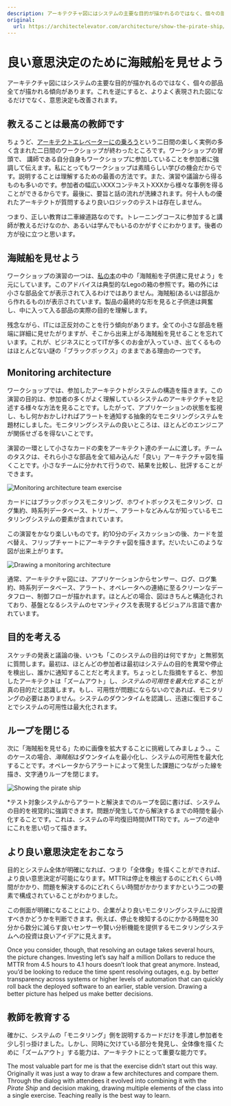 ```yaml
---
description: アーキテクチャ図にはシステムの主要な目的が描かれるのではなく、個々の部品全てが描かれる傾向があります。これを逆にすると、よりよく表現された図になるだけでなく、意思決定も改善されます。
original:
  url: https://architectelevator.com/architecture/show-the-pirate-ship/
---
```


# 良い意思決定のために海賊船を見せよう

アーキテクチャ図にはシステムの主要な目的が描かれるのではなく、個々の部品全てが描かれる傾向があります。これを逆にすると、よりよく表現された図になるだけでなく、意思決定も改善されます。

## 教えることは最高の教師です

ちょうど、[アーキテクトエレベーターにの乗ろう](https://architectelevator.com/workshops)という二日間の楽しく実例の多く含まれた二日間のワークショップが終わったところです。ワークショップの冒頭で、
講師である自分自身もワークショップに参加していることを参加者に強調して伝えます。私にとってもワークショップは素晴らしい学びの機会だからです。説明することは理解するための最善の方法です。また、演習や議論から得るものも多いのです。参加者の幅広いXXXコンテキストXXXから様々な事例を得ることができるからです。最後に、要旨と話の流れが洗練されます。何十人もの優れたアーキテクトが質問するより良いロジックのテストは存在しません。

つまり、正しい教育は二車線道路なのです。トレーニングコースに参加すると講師が教えるだけなのか、あるいは学んでもいるのかがすぐにわかります。後者の方が役に立つと思います。

## 海賊船を見せよう

ワークショップの演習の一つは、[私の本](https://leanpub.com/37things)の中の「海賊船を子供達に見せよう」を元にしています。このアドバイスは典型的なLegoの箱の参照です。箱の外には小さな部品全てが表示されて入るわけではありません。海賊船(あるいは部品から作れるもの)が表示されています。製品の最終的な形を見ると子供達は興奮し、中に入って入る部品の実際の目的を理解します。

残念ながら、ITには正反対のことを行う傾向があります。全ての小さな部品を極端に詳細に見せたがりますが、そこから出来上がる海賊船を見せることを忘れています。これが、ビジネスにとってITが多くのお金が入っていき、出てくるものはほとんどない謎の「ブラックボックス」のままである理由の一つです。

## Monitoring architecture

ワークショップでは、参加したアーキテクトがシステムの構造を描きます。この演習の目的は、参加者の多くがよく理解しているシステムのアーキテクチャを記述する様々な方法を見ることです。したがって、アプリケーションの状態を監視し、もし何かおかしければアラートを通知する抽象的なモニタリングシステムを題材にしました。モニタリングシステムの良いところは、ほとんどのエンジニアが関係せざるを得ないことです。

演習の一環として小さなカードの束をアーキテクト達のチームに渡しす。チームのタスクは、それら小さな部品を全て組み込んだ「良い」アーキテクチャ図を描くことです。小さなチームに分かれて行うので、結果を比較し、批評することができます。

![Monitoring architecture team exercise](https://architectelevator.com/assets/img/monitoring_exercise.jpg)

カードにはブラックボックスモニタリング、ホワイトボックスモニタリング、ログ集約、時系列データベース、トリガー、アラートなどみんなが知っているモニタリングシステムの要素が含まれています。

この演習をかなり楽しいものです。約10分のディスカッションの後、カードを並べ替え、フリップチャートにアーキテクチャ図を描きます。だいたいこのような図が出来上がります。

![Drawing a monitoring architecture](https://architectelevator.com/assets/img/monitoring_sketch_1.jpg)

通常、アーキテクチャ図には、アプリケーションからセンサー、ログ、ログ集約、時系列データベース、アラート、オペレータへの連絡に至るクリーンなデータフロー、制御フローが描かれます。ほとんどの場合、図はきちんと構造化されており、基盤となるシステムのセマンティクスを表現するビジュアル言語で書かれています。

## 目的を考える

スケッチの発表と議論の後、いつも「このシステムの目的は何ですか」と無邪気に質問します。最初は、ほとんどの参加者は最初はシステムの目的を異常や停止を検出し、誰かに通知することだと考えます。ちょっとした指摘をすると、参加したアーキテクトは「ズームアウト」し、*システムの可用性を最大化する*ことが真の目的だと認識します。もし、可用性が問題にならないのであれば、モニタリングの必要はありません。システムのダウンタイムを認識し、迅速に復旧することでシステムの可用性は最大化されます。

## ループを閉じる

次に「海賊船を見せる」ために画像を拡大することに挑戦してみましょう、。このケースの場合、*海賊船*はダウンタイムを最小化し、システムの可用性を最大化することです。オペレータからアラートによって発生した課題につながった線を描き、文字通りループを閉じます。

![Showing the pirate ship](https://architectelevator.com/assets/img/monitoring_sketch_2.jpg)

*テスト対象システムからアラートと解決までのループを図に書けば、システムの目的を視覚的に強調できます。問題が発生してから解決するまでの時間を最小化することです。これは、システムの平均復旧時間(MTTR)です。ループの途中にこれを思い切って描きます。

## より良い意思決定をおこなう

目的とシステム全体が明確になれば、つまり「全体像」を描くことができれば、より良い意思決定が可能になります。MTTRは停止を検出するのにどれくらい時間がかかり、問題を解決するのにどれくらい時間がかかりますかという二つの要素で構成されていることがわかりました。

この側面が明確になることにより、企業がより良いモニタリングシステムに投資すべきかどうかを判断できます。例えば、停止を検知するのにかかる時間を30分から数分に減らす良いセンサーや賢い分析機能を提供するモニタリングシステムへの投資は良いアイデアに見えます。

Once you consider, though, that resolving an outage takes several hours, the picture changes. Investing let’s say half a million Dollars to reduce the MTTR from 4.5 hours to 4.1 hours doesn’t look that great anymore. Instead, you’d be looking to reduce the time spent resolving outages, e.g. by better transparency across systems or higher levels of automation that can quickly roll back the deployed software to an earlier, stable version. Drawing a better picture has helped us make better decisions.</p>

## 教師を教育する

確かに、システムの「モニタリング」側を説明するカードだけを手渡し参加者を少し引っ掛けました。しかし、同時に欠けている部分を発見し、全体像を描くために「ズームアウト」する能力は、アーキテクトにとって重要な能力です。

<p>The most valuable part for me is that the exercise didn’t start out this way. Originally it was just a way to draw a few architectures and compare them. Through the dialog with attendees it evolved into combining it with the <em>Pirate Ship</em> and decision making, drawing multiple elements of the class into a single exercise. Teaching really is the best way to learn.</p>
